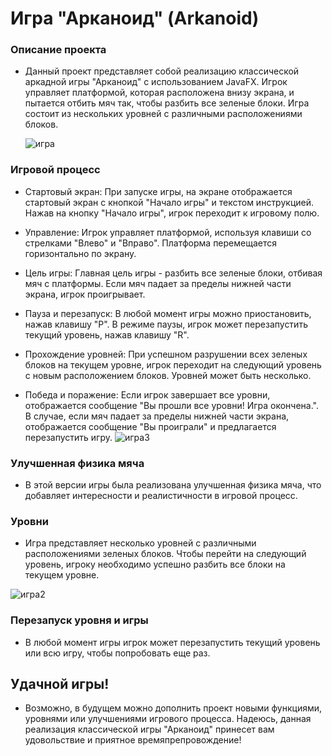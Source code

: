 # Игра "Арканоид" (Arkanoid)
### Описание проекта
* Данный проект представляет собой реализацию классической аркадной игры "Арканоид" с использованием JavaFX. Игрок управляет платформой, которая расположена внизу экрана, и пытается отбить мяч так, чтобы разбить все зеленые блоки. Игра состоит из нескольких уровней с различными расположениями блоков.

  ![игра](https://github.com/IvanAnokhin/ArkanoidGame/assets/119599047/a47abd77-3501-43d6-9ee4-abf70ddfe511)


### Игровой процесс
* Стартовый экран: При запуске игры, на экране отображается стартовый экран с кнопкой "Начало игры" и текстом инструкцией. Нажав на кнопку "Начало игры", игрок переходит к игровому полю.

* Управление: Игрок управляет платформой, используя клавиши со стрелками "Влево" и "Вправо". Платформа перемещается горизонтально по экрану.

* Цель игры: Главная цель игры - разбить все зеленые блоки, отбивая мяч с платформы. Если мяч падает за пределы нижней части экрана, игрок проигрывает.

* Пауза и перезапуск: В любой момент игры можно приостановить, нажав клавишу "P". В режиме паузы, игрок может перезапустить текущий уровень, нажав клавишу "R".

* Прохождение уровней: При успешном разрушении всех зеленых блоков на текущем уровне, игрок переходит на следующий уровень с новым расположением блоков. Уровней может быть несколько.

* Победа и поражение: Если игрок завершает все уровни, отображается сообщение "Вы прошли все уровни! Игра окончена.". В случае, если мяч падает за пределы нижней части экрана, отображается сообщение "Вы проиграли" и предлагается перезапустить игру.
![игра3](https://github.com/IvanAnokhin/ArkanoidGame/assets/119599047/d83fc775-c5f5-42c6-a969-8bd05787cde3)


### Улучшенная физика мяча
* В этой версии игры была реализована улучшенная физика мяча, что добавляет интересности и реалистичности в игровой процесс.

### Уровни
* Игра представляет несколько уровней с различными расположениями зеленых блоков. Чтобы перейти на следующий уровень, игроку необходимо успешно разбить все блоки на текущем уровне.

![игра2](https://github.com/IvanAnokhin/ArkanoidGame/assets/119599047/817552be-ec08-498c-bcf8-de62f50453ba)


### Перезапуск уровня и игры
* В любой момент игры игрок может перезапустить текущий уровень или всю игру, чтобы попробовать еще раз.

## Удачной игры!
* Возможно, в будущем можно дополнить проект новыми функциями, уровнями или улучшениями игрового процесса. Надеюсь, данная реализация классической игры "Арканоид" принесет вам удовольствие и приятное времяпрепровождение!
